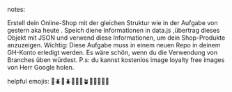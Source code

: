 notes:

Erstell  dein Online-Shop mit der gleichen Struktur wie in der Aufgabe von gestern aka heute .
Speich diene Informationen in data.js ,übertrag dieses Objekt mit JSON und verwend diese Informationen, um dein Shop-Produkte anzuzeigen.
 Wichtig: Diese Aufgabe muss in einem neuen Repo in deinem GH-Konto erledigt werden. Es wäre schön, wenn du die Verwendung von Branches üben würdest.
P.s: du kannst kostenlos image loyalty free images von Herr Google holen.

helpful emojis:
🌿️🪲️💚️🪲️🌸️🌺️🌱️🪴️🌵️🌴️🌳️🌲️🍀️